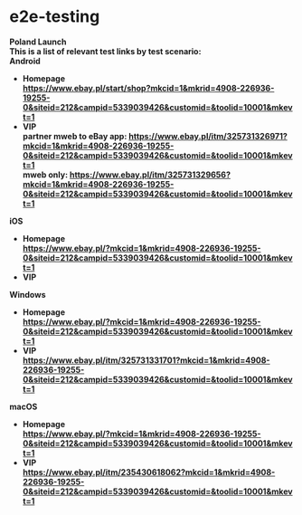 # e2e-testing

<b>Poland Launch<b><br>
This is a list of relevant test links by test scenario:<br>
Android <br>
- Homepage <br>
https://www.ebay.pl/start/shop?mkcid=1&mkrid=4908-226936-19255-0&siteid=212&campid=5339039426&customid=&toolid=10001&mkevt=1 <br>
- VIP <br>
partner mweb to eBay app: https://www.ebay.pl/itm/325731326971?mkcid=1&mkrid=4908-226936-19255-0&siteid=212&campid=5339039426&customid=&toolid=10001&mkevt=1 <br>
mweb only: https://www.ebay.pl/itm/325731329656?mkcid=1&mkrid=4908-226936-19255-0&siteid=212&campid=5339039426&customid=&toolid=10001&mkevt=1 <br>

iOS <br>
- Homepage <br>
https://www.ebay.pl/?mkcid=1&mkrid=4908-226936-19255-0&siteid=212&campid=5339039426&customid=&toolid=10001&mkevt=1 <br>
- VIP <br>

Windows <br>
- Homepage <br>
https://www.ebay.pl/?mkcid=1&mkrid=4908-226936-19255-0&siteid=212&campid=5339039426&customid=&toolid=10001&mkevt=1 <br>
- VIP <br>
https://www.ebay.pl/itm/325731331701?mkcid=1&mkrid=4908-226936-19255-0&siteid=212&campid=5339039426&customid=&toolid=10001&mkevt=1 <br>

macOS <br>
- Homepage <br>
https://www.ebay.pl/?mkcid=1&mkrid=4908-226936-19255-0&siteid=212&campid=5339039426&customid=&toolid=10001&mkevt=1 <br>
- VIP <br>
https://www.ebay.pl/itm/235430618062?mkcid=1&mkrid=4908-226936-19255-0&siteid=212&campid=5339039426&customid=&toolid=10001&mkevt=1 <br>
